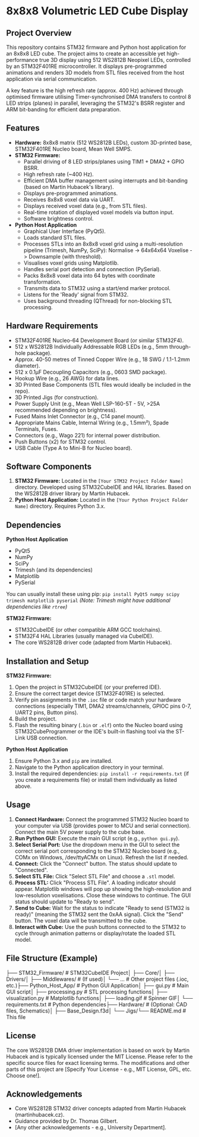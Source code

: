 # 8x8x8 Volumetric LED Cube Display

## Project Overview

This repository contains STM32 firmware and Python host application for an 8x8x8 LED cube. The project aims to create an accessible yet high-performance true 3D display using 512 WS2812B Neopixel LEDs, controlled by an STM32F401RE microcontroller. It displays pre-programmed animations and renders 3D models from STL files received from the host application via serial communication.

A key feature is the high refresh rate (approx. 400 Hz) achieved through optimised firmware utilising Timer-synchronised DMA transfers to control 8 LED strips (planes) in parallel, leveraging the STM32's BSRR register and ARM bit-banding for efficient data preparation.


## Features

* **Hardware:** 8x8x8 matrix (512 WS2812B LEDs), custom 3D-printed base, STM32F401RE Nucleo board, Mean Well SMPS.
* **STM32 Firmware:**
    * Parallel driving of 8 LED strips/planes using TIM1 + DMA2 + GPIO BSRR.
    * High refresh rate (~400 Hz).
    * Efficient DMA buffer management using interrupts and bit-banding (based on Martin Hubacek's library).
    * Displays pre-programmed animations.
    * Receives 8x8x8 voxel data via UART.
    * Displays received voxel data (e.g., from STL files).
    * Real-time rotation of displayed voxel models via button input.
    * Software brightness control.
* **Python Host Application**
    * Graphical User Interface (PyQt5).
    * Loads standard STL files.
    * Processes STLs into an 8x8x8 voxel grid using a multi-resolution pipeline (Trimesh, NumPy, SciPy): Normalise -> 64x64x64 Voxelise -> Downsample (with threshold).
    * Visualises voxel grids using Matplotlib.
    * Handles serial port detection and connection (PySerial).
    * Packs 8x8x8 voxel data into 64 bytes with coordinate transformation.
    * Transmits data to STM32 using a start/end marker protocol.
    * Listens for the 'Ready' signal from STM32.
    * Uses background threading (QThread) for non-blocking STL processing.

## Hardware Requirements

* STM32F401RE Nucleo-64 Development Board (or similar STM32F4).
* 512 x WS2812B Individually Addressable RGB LEDs (e.g., 5mm through-hole package).
* Approx. 40-50 metres of Tinned Copper Wire (e.g., 18 SWG / 1.1-1.2mm diameter).
* 512 x 0.1µF Decoupling Capacitors (e.g., 0603 SMD package).
* Hookup Wire (e.g., 26 AWG) for data lines.
* 3D Printed Base Components (STL files would ideally be included in the repo).
* 3D Printed Jigs (for construction).
* Power Supply Unit (e.g., Mean Well LSP-160-5T - 5V, >25A recommended depending on brightness).
* Fused Mains Inlet Connector (e.g., C14 panel mount).
* Appropriate Mains Cable, Internal Wiring (e.g., 1.5mm²), Spade Terminals, Fuses.
* Connectors (e.g., Wago 221) for internal power distribution.
* Push Buttons (x2) for STM32 control.
* USB Cable (Type A to Mini-B for Nucleo board).

## Software Components

1.  **STM32 Firmware:** Located in the `[Your STM32 Project Folder Name]` directory. Developed using STM32CubeIDE and HAL libraries. Based on the WS2812B driver library by Martin Hubacek.
2.  **Python Host Application:** Located in the `[Your Python Project Folder Name]` directory. Requires Python 3.x.

## Dependencies

**Python Host Application**

* PyQt5
* NumPy
* SciPy
* Trimesh (and its dependencies)
* Matplotlib
* PySerial

You can usually install these using pip:
`pip install PyQt5 numpy scipy trimesh matplotlib pyserial`
*(Note: Trimesh might have additional dependencies like `rtree`)*

**STM32 Firmware:**

* STM32CubeIDE (or other compatible ARM GCC toolchains).
* STM32F4 HAL Libraries (usually managed via CubeIDE).
* The core WS2812B driver code (adapted from Martin Hubacek).

## Installation and Setup

**STM32 Firmware:**

1.  Open the project in STM32CubeIDE (or your preferred IDE).
2.  Ensure the correct target device (STM32F401RE) is selected.
3.  Verify pin assignments in the `.ioc` file or code match your hardware connections (especially TIM1, DMA2 streams/channels, GPIOC pins 0-7, UART2 pins, Button pins).
4.  Build the project.
5.  Flash the resulting binary (`.bin` or `.elf`) onto the Nucleo board using STM32CubeProgrammer or the IDE's built-in flashing tool via the ST-Link USB connection.

**Python Host Application**

1.  Ensure Python 3.x and `pip` are installed.
2.  Navigate to the Python application directory in your terminal.
3.  Install the required dependencies: `pip install -r requirements.txt` (if you create a requirements file) or install them individually as listed above.

## Usage

1.  **Connect Hardware:** Connect the programmed STM32 Nucleo board to your computer via USB (provides power to MCU and serial connection). Connect the main 5V power supply to the cube base.
2.  **Run Python GUI:** Execute the main GUI script (e.g., `python gui.py`).
3.  **Select Serial Port:** Use the dropdown menu in the GUI to select the correct serial port corresponding to the STM32 Nucleo board (e.g., COMx on Windows, /dev/ttyACMx on Linux). Refresh the list if needed.
4.  **Connect:** Click the "Connect" button. The status should update to "Connected".
5.  **Select STL File:** Click "Select STL File" and choose a `.stl` model.
6.  **Process STL:** Click "Process STL File". A loading indicator should appear. Matplotlib windows will pop up showing the high-resolution and low-resolution voxelisations. Close these windows to continue. The GUI status should update to "Ready to send".
7.  **Send to Cube:** Wait for the status to indicate "Ready to send (STM32 is ready)" (meaning the STM32 sent the 0xAA signal). Click the "Send" button. The voxel data will be transmitted to the cube.
8.  **Interact with Cube:** Use the push buttons connected to the STM32 to cycle through animation patterns or display/rotate the loaded STL model.

## File Structure (Example)

├── STM32_Firmware/      # STM32CubeIDE Project│   ├── Core/│   ├── Drivers/│   ├── Middlewares/     # (If used)│   └── ...              # Other project files (.ioc, etc.)├── Python_Host_App/     # Python GUI Application│   ├── gui.py           # Main GUI script│   ├── processing.py    # STL processing functions│   ├── visualization.py # Matplotlib functions│   ├── loading.gif      # Spinner GIF│   └── requirements.txt # Python dependencies├── Hardware/            # (Optional: CAD files, Schematics)│   ├── Base_Design.f3d│   └── Jigs/└── README.md            # This file
## License

The core WS2812B DMA driver implementation is based on work by Martin Hubacek and is typically licensed under the MIT License. Please refer to the specific source files for exact licensing terms. The modifications and other parts of this project are [Specify Your License - e.g., MIT License, GPL, etc. Choose one!].

## Acknowledgements

* Core WS2812B STM32 driver concepts adapted from Martin Hubacek (martinhubacek.cz).
* Guidance provided by Dr. Thomas Gilbert.
* [Any other acknowledgements - e.g., University Department].
